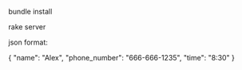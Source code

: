 bundle install

rake server


json format:

{
    "name": "Alex",
    "phone_number": "666-666-1235",
    "time": "8:30"
}
